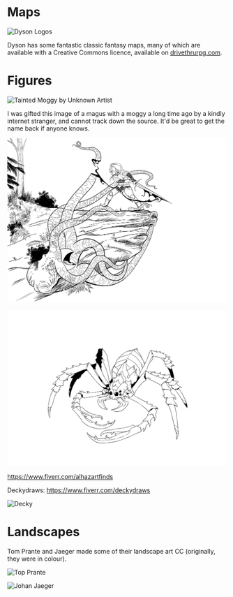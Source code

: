 # Maps
![Dyson Logos](Dyson_Logos/green_tower.svg)

Dyson has some fantastic classic fantasy maps, many of which are available with a Creative Commons licence, available on [drivethrurpg.com](https://www.drivethrurpg.com/product/263380/Dyson-Logos-Commercial-Map-Pack-2018).

# Figures

![Tainted Moggy by Unknown Artist](Unknown/wizard_and_cat.jpg)

I was gifted this image of a magus with a moggy a long time ago by a kindly internet stranger, and cannot track down the source.
It'd be great to get the name back if anyone knows.

![Studio DA](Studio_DA/woodspy.svg)

![Alhazartfinds](Alhaz/crab.svg)

https://www.fiverr.com/alhazartfinds

Deckydraws: https://www.fiverr.com/deckydraws

![Decky](Decky/ghast.svg)

# Landscapes

Tom Prante and Jaeger made some of their landscape art CC (originally, they were in colour).

![Top Prante](Tom_Prante/autumn.jpg)

![Johan Jaeger](Johan_Jaeger/mountain_river.jpg)


